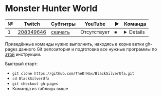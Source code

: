 # Monster Hunter World

| № | Twitch | Субтитры | YouTube | ▶ | Команда |
| --- | --- | --- | --- | --- | --- |
| 1 | [208349646](https://www.twitch.tv/videos/208349646) | [скачать](../chats/v208349646.ass) | Отсутствует | ⏹ | <details>`streamlink -p "mpv --sub-file chats/v208349646.ass" --player-passthrough hls twitch.tv/videos/208349646 best`</details> |

Приведённые команды нужно выполнить, находясь в корне ветки gh-pages данного Git репозитория и подготовив все нужные программы по [этой](../tutorials/watch-online.md) инструкции.

Быстрый старт:
* `git clone https://github.com/TheDrHax/BlackSilverUfa.git`
* `cd BlackSilverUfa`
* `git checkout gh-pages`
* Команда из таблицы выше

